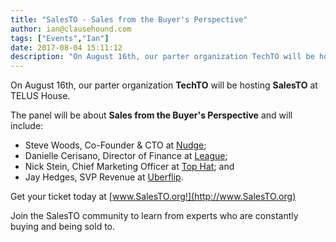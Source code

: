 ```yaml
---
title: "SalesTO - Sales from the Buyer's Perspective"
author: ian@clausehound.com
tags: ["Events","Ian"]
date: 2017-08-04 15:11:12
description: "On August 16th, our parter organization TechTO will be hosting SalesTO at TELUS House."
---
```




On August 16th, our parter organization **TechTO** will be hosting **SalesTO** at TELUS House.

The panel will be about **Sales from the Buyer's Perspective** and will include: 
- Steve Woods, Co-Founder & CTO at [Nudge](https://nudge.ai/steven-woods-co-founder-cto-nudge-ai/); 
- Danielle Cerisano, Director of Finance at [League](https://league.com/ca/); 
- Nick Stein, Chief Marketing Officer at [Top Hat](https://tophat.com/); and 
- Jay Hedges, SVP Revenue at [Uberflip](https://www.uberflip.com/). 

Get your ticket today at [www.SalesTO.org!](http://www.SalesTO.org)

Join the SalesTO community to learn from experts who are constantly buying and being sold to.

 
